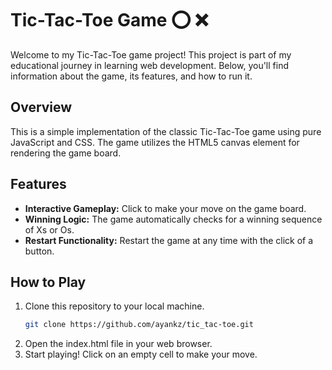 # Tic-Tac-Toe Game ⭕ ❌

Welcome to my Tic-Tac-Toe game project! This project is part of my educational journey in learning web development. Below, you'll find information about the game, its features, and how to run it.

## Overview

This is a simple implementation of the classic Tic-Tac-Toe game using pure JavaScript and CSS. The game utilizes the HTML5 canvas element for rendering the game board.

## Features

- **Interactive Gameplay:** Click to make your move on the game board.
- **Winning Logic:** The game automatically checks for a winning sequence of Xs or Os.
- **Restart Functionality:** Restart the game at any time with the click of a button.

## How to Play

1. Clone this repository to your local machine.
   ```bash
   git clone https://github.com/ayankz/tic_tac-toe.git
2. Open the index.html file in your web browser.
3. Start playing! Click on an empty cell to make your move.

